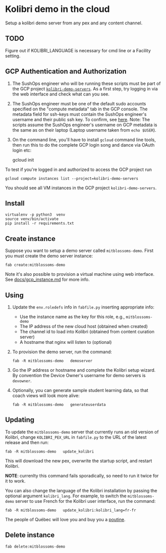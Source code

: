 Kolibri demo in the cloud
=========================

Setup a kolibri demo server from any pex and any content channel.


TODO
----
Figure out if KOLIBRI_LANGUAGE is necessary for cmd line or a Facility setting.



GCP Authentication and Authorization
------------------------------------
1. The SushOps engineer who will be running these scripts must be part of the GCP project
[`kolibri-demo-servers`](https://console.cloud.google.com/compute/instances?project=kolibri-demo-servers).
As a first step, try logging in via the web interface and check what can you see.

2. The SushOps engineer must be one of the default sudo accounts specified on the
"compute metadata" tab in the GCP console. The metadata field for ssh-keys must
contain the SushOps engineer's username and their public ssh key. To confirm, see
[here](https://console.cloud.google.com/compute/metadata?project=kolibri-demo-servers).
Note: The scripts assume the SushOps engineer's username on GCP metadata is the
same as on their laptop (Laptop username taken from `echo $USER`).

3. On the command line, you'll have to install `gcloud` command line tools, then
run this to do the complete GCP login song and dance via OAuth login etc:

    gcloud init

To test if you're logged in and authorized to access the GCP project run

    gcloud compute instances list --project=kolibri-demo-servers

You should see all VM instances in the GCP project `kolibri-demo-servers`.



Install
-------

    virtualenv -p python3  venv
    source venv/bin/activate
    pip install -r requirements.txt



Create instance
---------------
Suppose you want to setup a demo server called `mitblossoms-demo`. First you must
create the demo server instance:

    fab create:mitblossoms-demo

Note it's also possible to provision a virtual machine using web interface.
See [docs/gcp_instance.md](docs/gcp_instance.md) for more info.


Using
-----

  1. Update the `env.roledefs` info in `fabfile.py` inserting appropriate info:
      - Use the instance name as the key for this role, e.g., `mitblossoms-demo`
      - The IP address of the new cloud host (obtained when created)
      - The channel id to load into Kolibri (obtained from content curation server)
      - A hostname that nginx will listen to (optional)

  2. To provision the demo server, run the command:

         fab -R mitblossoms-demo   demoserver

  3. Go the IP address or hostname and complete the Kolibri setup wizard.
     By convention the Device Owner's username for demo servers is `devowner`.

  4. Optionally, you can generate sample student learning data, so that coach
     views will look more alive:

         fab -R mitblossoms-demo   generateuserdata


Updating
--------
To update the `mitblossoms-demo` server that currently runs an old version of Kolibri,
change `KOLIBRI_PEX_URL` in `fabfile.py` to the URL of the latest release and then run:

    fab -R mitblossoms-demo   update_kolibri

This will download the new pex, overwrite the startup script, and restart Kolibri.

**NOTE**: currenlty this command fails sporadically, so need to run it twice for it to work.


You can also change the language of the Kolibri installation by passing the optional
argument `kolibri_lang`. For example, to switch the `mitblossoms-demo` server to
use French for the Kolibri user interface, run the command:

    fab -R mitblossoms-demo   update_kolibri:kolibri_lang=fr-fr

The people of Québec will love you and buy you a [poutine](https://en.wikipedia.org/wiki/Poutine).



Delete instance
---------------

    fab delete:mitblossoms-demo

